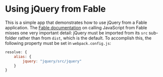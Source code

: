 # Using jQuery from Fable

This is a simple app that demonstrates how to use jQuery from a Fable application. The [Fable documentation](https://fable.io/docs/communicate/js-from-fable.html) on calling JavaScript from Fable misses one very important detail: jQuery must be imported from its `src` sub-folder rather than from `dist`, which is the default. To accomplish this, the following property must be set in `webpack.config.js`:

```javascript
resolve: {
    alias: {
        jquery: "jquery/src/jquery"
    }
}
```
